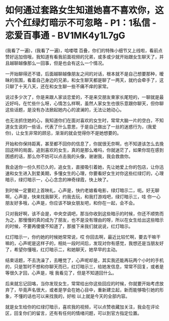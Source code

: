 # 如何通过套路女生知道她喜不喜欢你，这六个红绿灯暗示不可忽略 - P1：1私信 - 恋爱百事通 - BV1MK4y1L7gG

(我看了一遍)，(我看了一遍)，哈喽喂 百叠，你们的特殊小细节又上线啦，看前点赞好运加倍哦，我知道有看我前面视频的兄弟，或多或少就开始跟女生聊天了，并且越聊越像那么一回事，但是也会有这么一个情况。

一开始聊得还不错，后面越聊越像朋友之间的对话，根本就不是自己想要那种，暧昧的氛围，看着自己身边的兄弟，和女生聊天都是聊了一两天，就约会牵手了，这只聊了十天八天，还在和女生聊一些不痛不痒的家常。

说过多少次了，你是来跟人家谈恋爱的，不是来交朋友束家长尾短的，一聊就是最近好吗，在忙些什么呀，心情怎么样啊，虽然人家女生也很乐意跟你聊天，但你聊这些话题，是没有办法掀起她内心的波澜的，无法让她动心。

也无法抓住她的心，我知道你们在面对喜欢的女生时，常常大脑一片的空白，不知道女生说的一些话，代表了什么意思，于是自己做出了一丝的迷惑行为，(我爱你)，让女生非常的顾忌，渐渐的就会觉得你不是她想要的。

开始和你保持距离，甚至都不回你的信息了，你就很无奈啊，也不知道该怎么去挽回这样的局面，追到喜欢的女生，真的是那么难吗，你就迷茫了，如果你现在感到困惑的话，那么你不妨可以点击我的头像，谢谢我，我会救救你。

我会送你一份久煎已久的，追女生，直接吸引着她，先让她爱上你的包店，让你迅速和女生进入到爱美期，多懂女生的心理，你要看好女生对你这些红绿灯的，心理暗示，绿灯暗示一，心心念念的神奇绿霞，快上映了。

到时候一定要赶上首映礼，心声是，快约老娘看电影，绿灯暗示二，呃。好无聊啊，心声是，快来找我聊天，约我去玩，和我打游戏吧，绿灯暗示三，哇 你一心朋友好多哦，心声是，你应该不缺女朋友吧，和你在一起，会不会。

只对我好啊，该不会是，中央空调吧，那当你收到这些暗示的时候，你还不顺势而为之，那慢慢的真的成为了朋友，也不是没有理由的呀，所以在女生给出这些暗示的时候，不要再傻傻不知道了，那接下来我们就说说，红灯暗示。

红灯暗示一，你约她的时候她常常说，哎 你回去啊，最近比较忙啊，要去干嘛干嘛的，心声呢是这样子的，相处一段时间后，发现对你有感觉，我想还是当朋友好了，希望你懂哦，红灯暗示二，和她聊天，她早早的主动。

结束话题，不去洗澡了，去睡觉了，心声呢却是，其实我还能再玩两个小时的手机的，只是暂时不想和你聊天而已，红灯暗示三，给她发信息，常常不回复，或者是等很久才回，心声是，哦 我看见了，但是不知道回什么。

后来就忘记回咯，当你发现女生，常常给出你这些回应的时候，你就要开始考虑放弃了，毕竟声名很大，或者是学会在她心目中，重新建立起，新而能够吸引她的形象，不懂的话也可以来找我的，好啦 以上就是今天的全部内容。

就是女生给你的红绿灯暗示，喜欢我的视频，可以点赞收藏加关注，我会在评论区，回复你们的留言，还有有任何的情绪问题，可以到官方指定位置。

